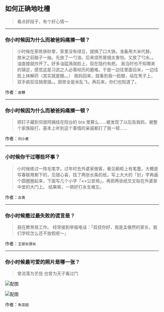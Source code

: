 ## 如何正确地吐槽

> 看点好段子，有个好心情～


 
---

### 你小时候因为什么而被爸妈痛揍一顿？

> 小时候在家练铁砂掌，家里没有绿豆，就搞了口大锅，准备用大米代替。
> 放米之前脑子一抽，先放了一勺油，后来烧热冒烟太害怕，又放了勺水。。油直接就炸开了。好多油猛溅我脸上，现在隐约有疤。
> 我当时也不知哪来的镇定，感觉这是习武之人必需经历的磨难。于是一边往里面舀米，一边往脸上抹解药（其实就是醋。。）
> 我妈回来，就看到我一脸醋，站在凳子上，双手疯狂往锅里插。。厨房全是米乱飞。再后来，你们也知道了。


作者：`皮鞭`

---

### 你小时候因为什么而被爸妈痛揍一顿？

> 把钉子藏到邻居阿姨挂在阳台的 bra 里算么……被发现了以后告我妈，被整个家族殴打，基本上听到这个事情的亲戚都打了我一顿……


作者：`刘小麦`

---

### 小时候你干过哪些坏事？

> 小时候练过一阵毛笔字。过年时去外婆家做客，看见橱柜上有笔墨，大概是写春联用剩下的，见猎心喜，找了两张长条的纸，写上大大的「封」字再画个圆圈圈起来，下面写几个小字「××公安局」，再把两张纸交叉贴在外婆家中堂的大门上。 结果嘛，一顿好打永生难忘。


作者：`古青`

---

### 你小时候撒过最失败的谎言是？

> 我在教育局工作。
> 经常接到举报电话：「叔叔你好，我是孟傲然的家长，我们学校怎么还不放假呢～」


作者：`王部长很长`

---

### 你小时候最可爱的照片是哪一张？

> 曾流落为艺伎
> 也曾为天子看过门



![配图](http://pic3.zhimg.com/70/7a225c6cfe2ada36dd16ef626a39c7a2_b.jpg)



![配图](http://pic3.zhimg.com/70/3d3ab6329a018d6288064fdeb9be466a_b.jpg)


作者：`朱亚庭`